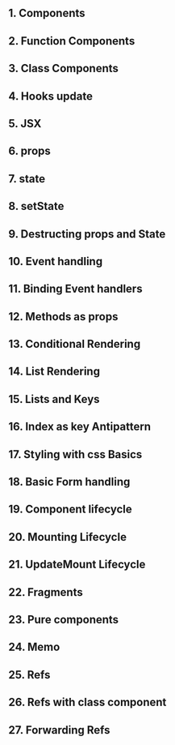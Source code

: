 ## 1. Components
## 2. Function Components
## 3. Class Components
## 4. Hooks update
## 5. JSX
## 6. props
## 7. state
## 8. setState
## 9. Destructing props and State
## 10.  Event handling
## 11. Binding Event handlers
## 12. Methods as props
## 13. Conditional Rendering
## 14. List Rendering
## 15. Lists and Keys
## 16. Index as key Antipattern
## 17. Styling with css Basics
## 18. Basic Form handling
## 19. Component lifecycle
## 20. Mounting Lifecycle
## 21. UpdateMount Lifecycle
## 22. Fragments
## 23. Pure components
## 24. Memo
## 25. Refs
## 26. Refs with class component
## 27. Forwarding Refs



